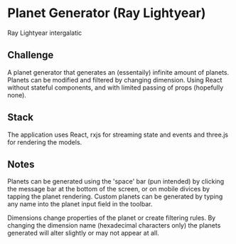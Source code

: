 # Planet Generator (Ray Lightyear)
Ray Lightyear intergalatic 

## Challenge
A planet generator that generates an (essentaily) infinite amount of planets. 
Planets can be modified and filtered by changing dimension.
Using React without stateful components, and with limited passing of props (hopefully none).

## Stack
The application uses React, rxjs for streaming state and events and three.js for rendering the models.

## Notes
Planets can be generated using the 'space' bar (pun intended) by clicking the message bar at the bottom of the screen, or on mobile divices by tapping the planet rendering. Custom planets can be generated by typing any name into the planet input field in the toolbar.

Dimensions change properties of the planet or create filtering rules. By changing the dimension name (hexadecimal characters only) the planets generated will alter slightly or may not appear at all.

